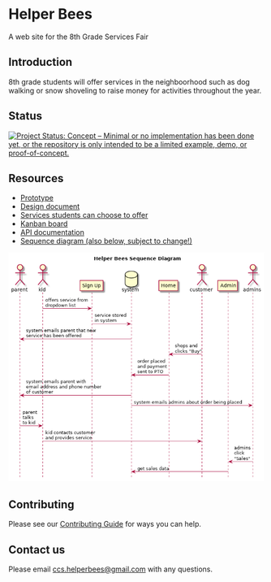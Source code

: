 # Helper Bees

A web site for the 8th Grade Services Fair

## Introduction

8th grade students will offer services in the neighboorhood such as dog walking or snow shoveling to raise money for activities throughout the year.

## Status

[![Project Status: Concept – Minimal or no implementation has been done yet, or the repository is only intended to be a limited example, demo, or proof-of-concept.](https://www.repostatus.org/badges/latest/concept.svg)](https://www.repostatus.org/#concept)

## Resources

- [Prototype](https://helperbees.org)
- [Design document](https://docs.google.com/document/d/1JI9w9T86nuy-ye3p9G39fhAXcWPfHrVvmQS3n9Q5bKg/edit?usp=sharing)
- [Services students can choose to offer](https://docs.google.com/spreadsheets/d/1kNrnfhhqY0vPJ4yB61eWEeyBtcqn-vCUHffBN2aOBUI/edit?usp=sharing)
- [Kanban board](https://github.com/CoolidgeCornerSchool/helperbees/projects/1)
- [API documentation](api.md)
- [Sequence diagram (also below, subject to change!)](https://raw.githubusercontent.com/CoolidgeCornerSchool/helperbees/master/docs/sequence.png)

[![Helper Bees sequence diagram](docs/sequence.png?raw=true "Helper Bees sequence diagram")](https://raw.githubusercontent.com/CoolidgeCornerSchool/helperbees/master/docs/sequence.png)

## Contributing

Please see our [Contributing Guide][] for ways you can help.

[Contributing Guide]: CONTRIBUTING.md

## Contact us

Please email ccs.helperbees@gmail.com with any questions.

